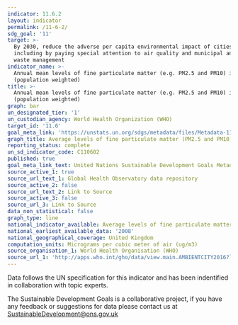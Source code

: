 ```yaml
---
indicator: 11.6.2
layout: indicator
permalink: /11-6-2/
sdg_goal: '11'
target: >-
  By 2030, reduce the adverse per capita environmental impact of cities,
  including by paying special attention to air quality and municipal and other
  waste management
indicator_name: >-
  Annual mean levels of fine particulate matter (e.g. PM2.5 and PM10) in cities
  (population weighted)
title: >-
  Annual mean levels of fine particulate matter (e.g. PM2.5 and PM10) in cities
  (population weighted)
graph: bar
un_designated_tier: '1'
un_custodian_agency: World Health Organization (WHO)
target_id: '11.6'
goal_meta_link: 'https://unstats.un.org/sdgs/metadata/files/Metadata-11-06-02.pdf'
graph_title: Average levels of fine particulate matter (PM2.5 and PM10) in towns and cities
reporting_status: complete
un_sd_indicator_code: C110602
published: true
goal_meta_link_text: United Nations Sustainable Development Goals Metadata (PDF 212 KB)
source_active_1: true
source_url_text_1: Global Health Observatory data repository
source_active_2: false
source_url_text_2: Link to Source
source_active_3: false
source_url_3: Link to Source
data_non_statistical: false
graph_type: line
national_indicator_available: Average levels of fine particulate matter (PM2.5 and PM10) in towns and cities
national_earliest_available_data: '2008'
national_geographical_coverage: United Kingdom
computation_units: Micrograms per cubic meter of air (ug/m3)
source_organisation_1: World Health Organisation (WHO)
source_url_1: 'http://apps.who.int/gho/data/view.main.AMBIENTCITY2016?lang=en'
---
```

Data follows the UN specification for this indicator and has been indentified in collaboration with topic experts.

The Sustainable Development Goals is a collaborative project, if you have any feedback or suggestions for data please contact us at <SustainableDevelopment@ons.gov.uk>
